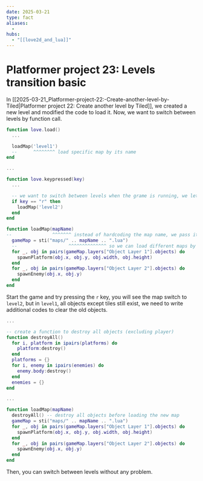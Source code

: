 ```yaml
---
date: 2025-03-21
type: fact
aliases:
  -
hubs:
  - "[[love2d_and_lua]]"
---
```


# Platformer project 23: Levels transition basic

In [[2025-03-21_Platformer-project-22:-Create-another-level-by-Tiled|Platformer project 22: Create another level by Tiled]], we created a new level and modified the code to load it. Now, we want to switch between levels by function call.

```lua
function love.load()
  ...

  loadMap('level1')
  --      ^^^^^^^^ load specific map by its name
end

...

function love.keypressed(key)
  ...

  -- we want to switch between levels when the grame is running, we let the player press 'r' to reload the different map for the testing purpose
  if key == "r" then
    loadMap('level2')
  end
end

function loadMap(mapName)
--               ^^^^^^^ instead of hardcoding the map name, we pass it as an argument
  gameMap = sti("maps/" .. mapName .. ".lua")
  --                   ^^^^^^^^^^^^^^ so we can load different maps by their names now
  for _, obj in pairs(gameMap.layers["Object Layer 1"].objects) do
    spawnPlatform(obj.x, obj.y, obj.width, obj.height)
  end
  for _, obj in pairs(gameMap.layers["Object Layer 2"].objects) do
    spawnEnemy(obj.x, obj.y)
  end
end
```

Start the game and try pressing the `r` key, you will see the map switch to `level2`, but in `level1`, all objects except tiles still exist, we need to write additional codes to clear the old objects.

```lua
...

-- create a function to destroy all objects (excluding player)
function destroyAll()
  for i, platform in ipairs(platforms) do
    platform:destroy()
  end
  platforms = {}
  for i, enemy in ipairs(enemies) do
    enemy.body:destroy()
  end
  enemies = {}
end

...

function loadMap(mapName)
  destroyAll() -- destroy all objects before loading the new map
  gameMap = sti("maps/" .. mapName .. ".lua")
  for _, obj in pairs(gameMap.layers["Object Layer 1"].objects) do
    spawnPlatform(obj.x, obj.y, obj.width, obj.height)
  end
  for _, obj in pairs(gameMap.layers["Object Layer 2"].objects) do
    spawnEnemy(obj.x, obj.y)
  end
end

```

Then, you can switch between levels without any problem. 


